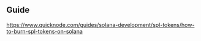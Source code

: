 ## Guide

https://www.quicknode.com/guides/solana-development/spl-tokens/how-to-burn-spl-tokens-on-solana